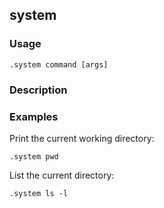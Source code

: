 ## system

### Usage

```text
.system command [args]
```

### Description

### Examples

Print the current working directory:

```text
.system pwd
```

List the current directory:

```text
.system ls -l
```
